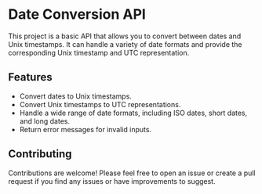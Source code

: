 # Date Conversion API

This project is a basic API that allows you to convert between dates and Unix timestamps. It can handle a variety of date formats and provide the corresponding Unix timestamp and UTC representation.

## Features

- Convert dates to Unix timestamps.
- Convert Unix timestamps to UTC representations.
- Handle a wide range of date formats, including ISO dates, short dates, and long dates.
- Return error messages for invalid inputs.

## Contributing
Contributions are welcome! Please feel free to open an issue or create a pull request if you find any issues or have improvements to suggest.
